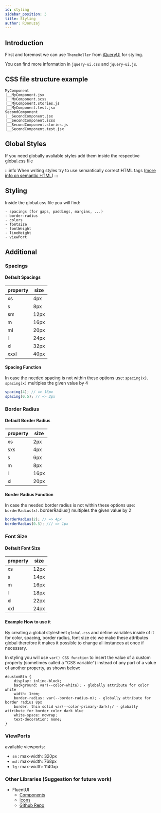 ```yaml
---
id: styling
sidebar_position: 3
title: Styling
author: RJonuzaj
---
```


## Introduction

First and foremost we can use `ThemeRoller` from [jQueryUI](https://jqueryui.com/) for styling.

You can find more information in `jquery-ui.css` and `jquery-ui.js`.

## CSS file structure example

```
MyComponent
|__MyComponent.jsx
|__MyComponent.scss
|__MyComponent.stories.js
|__MyComponent.test.jsx
SecondComponent
|__SecondComponent.jsx
|__SecondComponent.scss
|__SecondComponent.stories.js
|__SecondComponent.test.jsx
```

## Global Styles

If you need globally avaliable styles add them inside the respective global.css file

:::info
When writing styles try to use semantically correct HTML tags ([more info on semantic HTML](https://developer.mozilla.org/en-US/docs/Glossary/Semantics#semantics_in_html))
:::

## Styling

Inside the global.css file you will find:

```
- spacings (for gaps, paddings, margins, ...)
- border-radius
- colors
- fontsize
- fontWeight
- lineHeight
- viewPort
```

## Additional

### Spacings

#### Default Spacings

| property | size |
| -------- | ---- |
| xs       | 4px  |
| s        | 8px  |
| sm       | 12px |
| m        | 16px |
| ml       | 20px |
| l        | 24px |
| xl       | 32px |
| xxxl     | 40px |

#### Spacing Function

In case the needed spacing is not within these options use: `spacing(x)`. `spacing(x)` multiples the given value by 4

```ts
spacing(4); // => 16px
spacing(0.5); // => 2px
```

### Border Radius

#### Default Border Radius

| property | size |
| -------- | ---- |
| xs       | 2px  |
| sxs      | 4px  |
| s        | 6px  |
| m        | 8px  |
| l        | 16px |
| xl       | 20px |

#### Border Radius Function

In case the needed border radius is not within these options use: `borderRadius(x)`. borderRadius() multiples the given value by 2

```ts
borderRadius(2); // => 4px
borderRadius(0.5); /// => 1px
```

### Font Size

#### Default Font Size

| property | size |
| -------- | ---- |
| xs       | 12px |
| s        | 14px |
| m        | 16px |
| l        | 18px |
| xl       | 22px |
| xxl      | 24px |

#### Example How to use it

By creating a global stylesheet `global.css` and define variables inside of it for color, spacing, border radius, font size etc we make these attributes global therefore it makes it possible to change all instances at once if necessary.

In styling you will use `var() CSS function` to insert the value of a custom property (sometimes called a "CSS variable") instead of any part of a value of another property, as shown below:

```
#customBtn {
    display: inline-block;
    background: var(--color-white); - globally attribute for color white
    width: 1rem;
    border-radius: var(--border-radius-m); - globally attribute for border radius 8px
    border: thin solid var(--color-primary-dark);/ - globally attribute for border color dark blue
    white-space: nowrap;
    text-decoration: none;
}
```

### ViewPorts

available viewports:

- `sm` : max-width: 320px
- `md` : max-width: 768px
- `lg` : max-width: 1140xp

### Other Libraries (Suggestion for future work)

- FluentUI
  - [Components](https://developer.microsoft.com/en-us/fluentui#/controls/web)
  - [Icons](https://react.fluentui.dev/?path=/docs/concepts-developer-icons-icons-catalog--page)
  - [Github Repo](https://github.com/microsoft/fluentui/tree/3dbb57b1e6940df2d4039f61a35d961bcb8560c3/packages/react)
